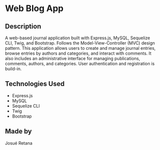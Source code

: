 # Web Blog App

## Description
A web-based journal application built with Express.js, MySQL, Sequelize CLI, Twig, and Bootstrap. Follows the Model-View-Controller (MVC) design pattern. This application allows users to create and manage journal entries, browse entries by authors and categories, and interact with comments. It also includes an administrative interface for managing publications, comments, authors, and categories. User authentication and registration is build-in.

## Technologies Used
- Express.js
- MySQL
- Sequelize CLI
- Twig
- Bootstrap

## Made by
Josué Retana
